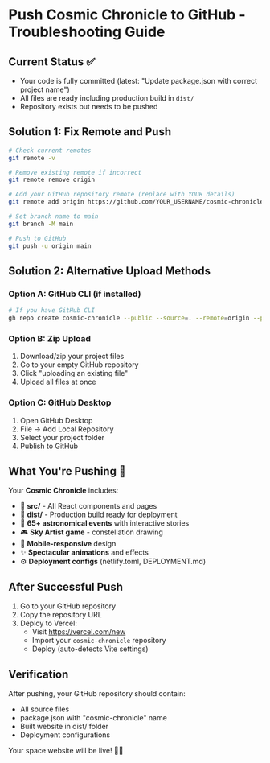 # Push Cosmic Chronicle to GitHub - Troubleshooting Guide

## Current Status ✅

- Your code is fully committed (latest: "Update package.json with correct project name")
- All files are ready including production build in `dist/`
- Repository exists but needs to be pushed

## Solution 1: Fix Remote and Push

```bash
# Check current remotes
git remote -v

# Remove existing remote if incorrect
git remote remove origin

# Add your GitHub repository remote (replace with YOUR details)
git remote add origin https://github.com/YOUR_USERNAME/cosmic-chronicle.git

# Set branch name to main
git branch -M main

# Push to GitHub
git push -u origin main
```

## Solution 2: Alternative Upload Methods

### Option A: GitHub CLI (if installed)

```bash
# If you have GitHub CLI
gh repo create cosmic-chronicle --public --source=. --remote=origin --push
```

### Option B: Zip Upload

1. Download/zip your project files
2. Go to your empty GitHub repository
3. Click "uploading an existing file"
4. Upload all files at once

### Option C: GitHub Desktop

1. Open GitHub Desktop
2. File → Add Local Repository
3. Select your project folder
4. Publish to GitHub

## What You're Pushing 🚀

Your **Cosmic Chronicle** includes:

- 📁 **src/** - All React components and pages
- 📁 **dist/** - Production build ready for deployment
- 🌟 **65+ astronomical events** with interactive stories
- 🎮 **Sky Artist game** - constellation drawing
- 📱 **Mobile-responsive** design
- ✨ **Spectacular animations** and effects
- ⚙️ **Deployment configs** (netlify.toml, DEPLOYMENT.md)

## After Successful Push

1. Go to your GitHub repository
2. Copy the repository URL
3. Deploy to Vercel:
   - Visit https://vercel.com/new
   - Import your `cosmic-chronicle` repository
   - Deploy (auto-detects Vite settings)

## Verification

After pushing, your GitHub repository should contain:

- All source files
- package.json with "cosmic-chronicle" name
- Built website in dist/ folder
- Deployment configurations

Your space website will be live! 🌌✨
